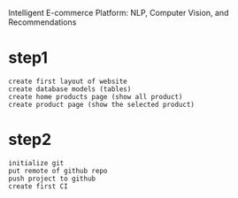 Intelligent E-commerce Platform: NLP, Computer Vision, and Recommendations

# step1
    create first layout of website
    create database models (tables)
    create home products page (show all product)
    create product page (show the selected product)

# step2
    initialize git
    put remote of github repo
    push project to github
    create first CI

